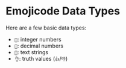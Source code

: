 # Emojicode Data Types

Here are a few basic data types:

* `🔢`: integer numbers
* `💯`: decimal numbers
* `🔡`: text strings
* `👌`: truth values (`👍`/`👎`)